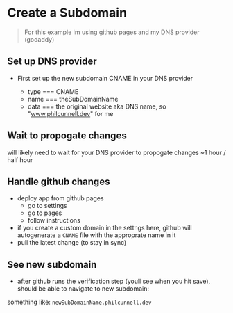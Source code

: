 # Create a Subdomain

> For this example im using github pages and my DNS provider (godaddy)

## Set up DNS provider

- First set up the new subdomain CNAME in your DNS provider

  - type === CNAME
  - name === theSubDomainName
  - data === the original website aka DNS name, so "www.philcunnell.dev" for me

## Wait to propogate changes

will likely need to wait for your DNS provider to propogate changes ~1 hour / half hour

## Handle github changes

- deploy app from github pages
  - go to settings
  - go to pages
  - follow instructions
- if you create a custom domain in the settngs here, github will autogenerate a `CNAME` file with the approprate name in it
- pull the latest change (to stay in sync)

## See new subdomain

- after github runs the verification step (youll see when you hit save), should be able to navigate to new subdomain:

something like: `newSubDomainName.philcunnell.dev`
